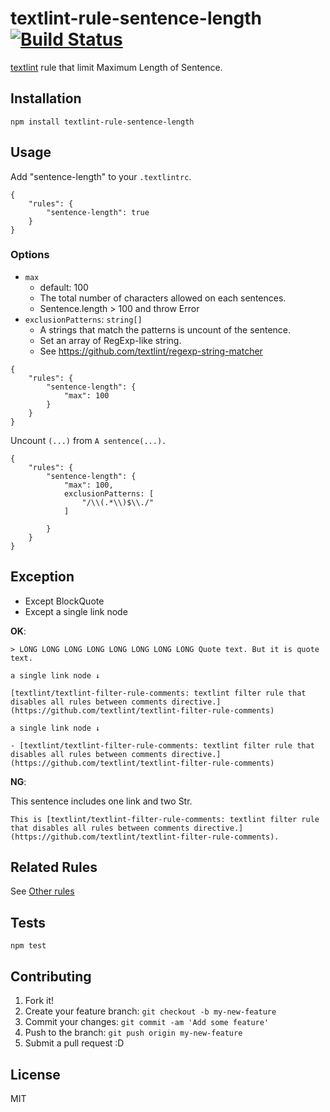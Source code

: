 # textlint-rule-sentence-length [![Build Status](https://travis-ci.org/textlint-rule/textlint-rule-sentence-length.svg?branch=master)](https://travis-ci.org/textlint-rule/textlint-rule-sentence-length)

[textlint](https://github.com/textlint/textlint "textlint") rule that limit Maximum Length of Sentence.

## Installation

    npm install textlint-rule-sentence-length

## Usage

Add "sentence-length" to your `.textlintrc`.

```
{
    "rules": {
        "sentence-length": true
    }
}
```


### Options

- `max`
    - default: 100
    - The total number of characters allowed on each sentences.
    - Sentence.length > 100 and throw Error
- `exclusionPatterns`: `string[]`
    - A strings that match the patterns is uncount of the sentence.
    - Set an array of RegExp-like string.
    - See https://github.com/textlint/regexp-string-matcher

```
{
    "rules": {
        "sentence-length": {
            "max": 100
        }
    }
}
```

Uncount `(...)` from `A sentence(...).`

```
{
    "rules": {
        "sentence-length": {
            "max": 100,
            exclusionPatterns: [
                "/\\(.*\\)$\\./"
            ]

        }
    }
}
```

## Exception

- Except BlockQuote
- Except a single link node


**OK**:

```
> LONG LONG LONG LONG LONG LONG LONG LONG Quote text. But it is quote text.

a single link node ↓

[textlint/textlint-filter-rule-comments: textlint filter rule that disables all rules between comments directive.](https://github.com/textlint/textlint-filter-rule-comments)

a single link node ↓

- [textlint/textlint-filter-rule-comments: textlint filter rule that disables all rules between comments directive.](https://github.com/textlint/textlint-filter-rule-comments)
```

**NG**:

This sentence includes one link and two Str.

```
This is [textlint/textlint-filter-rule-comments: textlint filter rule that disables all rules between comments directive.](https://github.com/textlint/textlint-filter-rule-comments).
```


## Related Rules

See [Other rules](https://github.com/textlint/textlint/wiki/Collection-of-textlint-rule)

## Tests

    npm test

## Contributing

1. Fork it!
2. Create your feature branch: `git checkout -b my-new-feature`
3. Commit your changes: `git commit -am 'Add some feature'`
4. Push to the branch: `git push origin my-new-feature`
5. Submit a pull request :D

## License

MIT
